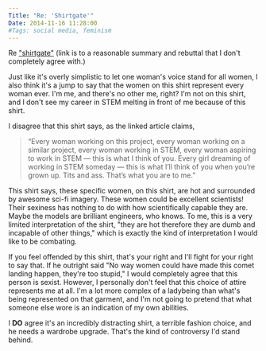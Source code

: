 ```yaml
---
Title: "Re: 'Shirtgate'"
Date: 2014-11-16 11:28:00
#Tags: social media, feminism
---
```

Re ["shirtgate"](http://www.rawstory.com/rs/2014/11/a-pornographer-and-atheist-explains-why-the-science-guys-shirt-crash-landed/) (link is to a reasonable summary and rebuttal that I don't completely agree with.)

Just like it's overly simplistic to let one woman's voice stand for all women, I also think it's a jump to say that the women on this shirt represent every woman ever. I'm me, and there's no other me, right? I'm not on this shirt, and I don't see my career in STEM melting in front of me because of this shirt.

I disagree that this shirt says, as the linked article claims, 

> “Every woman working on this project, every woman working on a similar project, every woman working in STEM, every woman aspiring to work in STEM — this is what I think of you. Every girl dreaming of working in STEM someday — this is what I’ll think of you when you’re grown up. Tits and ass. That’s what you are to me.” 

This shirt says, these specific women, on this shirt, are hot and surrounded by awesome sci-fi imagery. These women could be excellent scientists! Their sexiness has nothing to do with how scientifically capable they are. Maybe the models are brilliant engineers, who knows. To me, this is a very limited interpretation of the shirt, "they are hot therefore they are dumb and incapable of other things," which is exactly the kind of interpretation I would like to be combating.

If you feel offended by this shirt, that's your right and I'll fight for your right to say that. If he outright said "No way women could have made this comet landing happen, they're too stupid," I would completely agree that this person is sexist. However, I personally don't feel that this choice of attire represents me at all. I'm a lot more complex of a ladybeing than what's being represented on that garment, and I'm not going to pretend that what someone else wore is an indication of my own abilities.

I **DO** agree it's an incredibly distracting shirt, a terrible fashion choice, and he needs a wardrobe upgrade. That's the kind of controversy I'd stand behind.